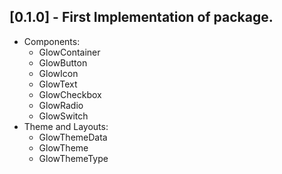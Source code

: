 ## [0.1.0] - First Implementation of package.


* Components:
	* GlowContainer
	* GlowButton
	* GlowIcon
	* GlowText
	* GlowCheckbox
	* GlowRadio
	* GlowSwitch
* Theme and Layouts:
	* GlowThemeData
	* GlowTheme
	* GlowThemeType

